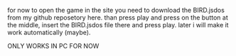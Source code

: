 for now to open the game in the site you need to download the BIRD.jsdos from my github reposetory here. than press play and press on the button at the middle, insert the BIRD.jsdos file there and press play.
later i will make it work automatically (maybe).

ONLY WORKS IN PC FOR NOW
